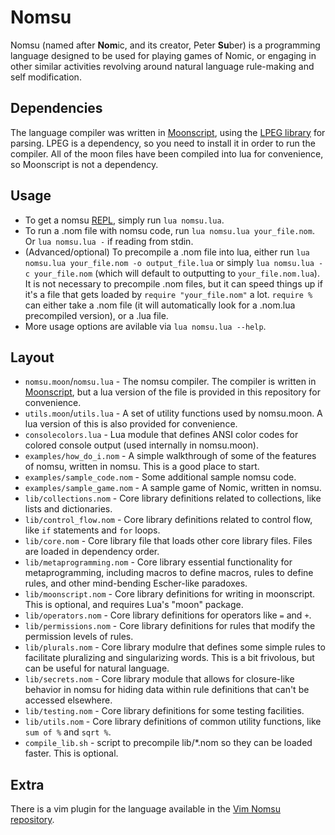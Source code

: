 # Nomsu

Nomsu (named after **Nom**ic, and its creator, Peter **Su**ber) is a programming language
designed to be used for playing games of Nomic, or engaging in other similar activities
revolving around natural language rule-making and self modification.

## Dependencies

The language compiler was written in [Moonscript](http://moonscript.org/), using the
[LPEG library](http://www.inf.puc-rio.br/~roberto/lpeg/) for parsing. LPEG is a dependency,
so you need to install it in order to run the compiler. All of the moon files have been
compiled into lua for convenience, so Moonscript is not a dependency.

## Usage

* To get a nomsu [REPL](https://en.wikipedia.org/wiki/Read-eval-print_loop), simply run `lua nomsu.lua`.
* To run a .nom file with nomsu code, run `lua nomsu.lua your_file.nom`. Or `lua nomsu.lua -` if reading from stdin.
* (Advanced/optional) To precompile a .nom file into lua, either run `lua nomsu.lua your_file.nom -o output_file.lua` or simply `lua nomsu.lua -c your_file.nom` (which will default to outputting to `your_file.nom.lua`). It is not necessary to precompile .nom files, but it can speed things up if it's a file that gets loaded by `require "your_file.nom"` a lot. `require %` can either take a .nom file (it will automatically look for a .nom.lua precompiled version), or a .lua file.
* More usage options are avilable via `lua nomsu.lua --help`.

## Layout

* `nomsu.moon`/`nomsu.lua` - The nomsu compiler. The compiler is written in [Moonscript](http://moonscript.org/), but a lua version of the file is provided in this repository for convenience.
* `utils.moon`/`utils.lua` - A set of utility functions used by nomsu.moon. A lua version of this is also provided for convenience.
* `consolecolors.lua` - Lua module that defines ANSI color codes for colored console output (used internally in nomsu.moon).
* `examples/how_do_i.nom` - A simple walkthrough of some of the features of nomsu, written in nomsu. This is a good place to start.
* `examples/sample_code.nom` - Some additional sample nomsu code.
* `examples/sample_game.nom` - A sample game of Nomic, written in nomsu.
* `lib/collections.nom` - Core library definitions related to collections, like lists and dictionaries.
* `lib/control_flow.nom` - Core library definitions related to control flow, like `if` statements and `for` loops.
* `lib/core.nom` - Core library file that loads other core library files. Files are loaded in dependency order.
* `lib/metaprogramming.nom` - Core library essential functionality for metaprogramming, including macros to define macros, rules to define rules, and other mind-bending Escher-like paradoxes.
* `lib/moonscript.nom` - Core library definitions for writing in moonscript. This is optional, and requires Lua's "moon" package.
* `lib/operators.nom` - Core library definitions for operators like `=` and `+`.
* `lib/permissions.nom` - Core library definitions for rules that modify the permission levels of rules.
* `lib/plurals.nom` - Core library modulre that defines some simple rules to facilitate pluralizing and singularizing words. This is a bit frivolous, but can be useful for natural language.
* `lib/secrets.nom` - Core library module that allows for closure-like behavior in nomsu for hiding data within rule definitions that can't be accessed elsewhere.
* `lib/testing.nom` - Core library definitions for some testing facilities.
* `lib/utils.nom` - Core library definitions of common utility functions, like `sum of %` and `sqrt %`.
* `compile_lib.sh` - script to precompile lib/\*.nom so they can be loaded faster. This is optional.

## Extra

There is a vim plugin for the language available in the [Vim Nomsu repository](https://bitbucket.org/squidarms/vim-nomsu/src).
